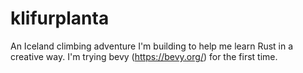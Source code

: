# klifurplanta
An Iceland climbing adventure I'm building to help me learn Rust in a creative way. I'm trying bevy (https://bevy.org/) for the first time.

